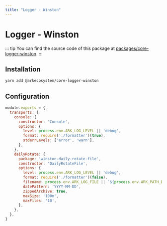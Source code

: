 ```yaml
---
title: "Logger - Winston"
---
```


# Logger - Winston

::: tip
You can find the source code of this package at [packages/core-logger-winston](https://github.com/ArkEcosystem/core/tree/develop/packages/core-logger-winston).
:::

## Installation

```bash
yarn add @arkecosystem/core-logger-winston
```

## Configuration

```js
module.exports = {
  transports: {
    console: {
      constructor: 'Console',
      options: {
        level: process.env.ARK_LOG_LEVEL || 'debug',
        format: require('./formatter')(true),
        stderrLevels: ['error', 'warn'],
      },
    },
    dailyRotate: {
      package: 'winston-daily-rotate-file',
      constructor: 'DailyRotateFile',
      options: {
        level: process.env.ARK_LOG_LEVEL || 'debug',
        format: require('./formatter')(false),
        filename: process.env.ARK_LOG_FILE || `${process.env.ARK_PATH_DATA}/logs/core/${process.env.ARK_NETWORK_NAME}/%DATE%.log`,
        datePattern: 'YYYY-MM-DD',
        zippedArchive: true,
        maxSize: '100m',
        maxFiles: '10',
      },
    },
  },
}
```
